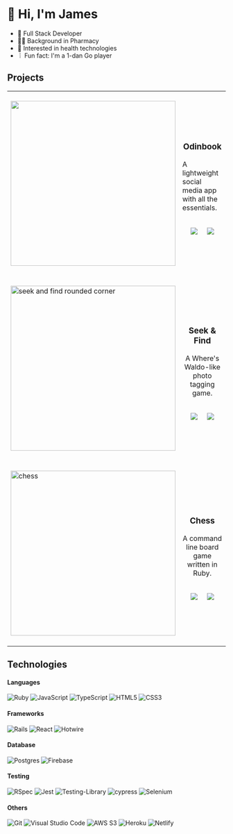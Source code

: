 # :wave: Hi, I'm James
- :triangular_flag_on_post: Full Stack Developer
- :man_health_worker: Background in Pharmacy
- :bicyclist: Interested in health technologies
- &nbsp;:grey_exclamation: &nbsp;Fun fact: I'm a 1-dan Go player
## Projects

<table>
  <tr>
    <td><br><img src="https://user-images.githubusercontent.com/88938117/202895196-fce52b1c-1e91-42a5-9340-59e845a79464.png" width="380"><br><br></td>
    <td><h3 align="center">Odinbook</h3> <p>A lightweight social media app with all the essentials.</p> <br> <div align="center"><a href="https://github.com/thejwuscript/odinbook"><img src="https://img.shields.io/badge/Repo-lightgrey?style=for-the-badge&logo=github&color=black"/></a> &nbsp; &nbsp; <img src="https://img.shields.io/badge/-demo-purple?style=for-the-badge&color=3C005A"/></div></td>
  </tr>
  <tr>
    <td><br><img src="https://user-images.githubusercontent.com/88938117/205905909-51b3dbf0-ee62-445b-968a-5b47254c7e65.png" width="380" alt="seek and find rounded corner"><br><br></td>
    <td><h3 align="center">Seek & Find</h3> <p align="center">A Where's Waldo-like photo tagging game.</p> <br> <div align="center"><a href="https://github.com/thejwuscript/seek-and-find"><img src="https://img.shields.io/badge/Repo-lightgrey?style=for-the-badge&logo=github&color=black"/></a> &nbsp; &nbsp; <a href="https://seek-and-find.netlify.app/"><img src="https://img.shields.io/badge/-demo-purple?style=for-the-badge&color=3C005A"/></a></div></td>
  </tr>
  <tr>
    <td><br><img src="https://user-images.githubusercontent.com/88938117/202895199-fa07bcb8-c4e8-4723-90f3-1764e3e3068b.png" alt="chess" width="380"><br><br></td>
    <td><h3 align="center">Chess</h3> <p align="center">A command line board game written in Ruby.</p> <br> <div align="center"><a href="https://github.com/thejwuscript/chess"><img src="https://img.shields.io/badge/Repo-lightgrey?style=for-the-badge&logo=github&color=black"/></a> &nbsp; &nbsp; <a href="https://replit.com/@thejwuscript/Chess"><img src="https://img.shields.io/badge/-demo-purple?style=for-the-badge&color=3C005A"/></a></div></td>
  </tr>
</table>
    
## Technologies

#### Languages
![Ruby](https://img.shields.io/badge/ruby-%23CC342D.svg?style=for-the-badge&logo=ruby&logoColor=white) ![JavaScript](https://img.shields.io/badge/javascript-%23323330.svg?style=for-the-badge&logo=javascript&logoColor=%23F7DF1E) ![TypeScript](https://img.shields.io/badge/typescript-%23007ACC.svg?style=for-the-badge&logo=typescript&logoColor=white) ![HTML5](https://img.shields.io/badge/html5-%23E34F26.svg?style=for-the-badge&logo=html5&logoColor=white) ![CSS3](https://img.shields.io/badge/css3-%231572B6.svg?style=for-the-badge&logo=css3&logoColor=white)

#### Frameworks
![Rails](https://img.shields.io/badge/rails-%23CC0000.svg?style=for-the-badge&logo=ruby-on-rails&logoColor=white) ![React](https://img.shields.io/badge/react-%2320232a.svg?style=for-the-badge&logo=react&logoColor=%2361DAFB) ![Hotwire](https://img.shields.io/badge/-hotwire-black?style=for-the-badge&logo=stimulus&color=003545)

#### Database
![Postgres](https://img.shields.io/badge/postgres-%23316192.svg?style=for-the-badge&logo=postgresql&logoColor=white) ![Firebase](https://img.shields.io/badge/Firebase-039BE5?style=for-the-badge&logo=Firebase&logoColor=white)

#### Testing
![RSpec](https://img.shields.io/badge/-rspec-black?style=for-the-badge) ![Jest](https://img.shields.io/badge/-jest-%23C21325?style=for-the-badge&logo=jest&logoColor=white) ![Testing-Library](https://img.shields.io/badge/-TestingLibrary-%23E33332?style=for-the-badge&logo=testing-library&logoColor=white) ![cypress](https://img.shields.io/badge/-cypress-%23E5E5E5?style=for-the-badge&logo=cypress&logoColor=058a5e) ![Selenium](https://img.shields.io/badge/-selenium-%43B02A?style=for-the-badge&logo=selenium&logoColor=white)

#### Others
![Git](https://img.shields.io/badge/git-%23F05033.svg?style=for-the-badge&logo=git&logoColor=white) ![Visual Studio Code](https://img.shields.io/badge/Visual%20Studio%20Code-0078d7.svg?style=for-the-badge&logo=visual-studio-code&logoColor=white) ![AWS S3](https://img.shields.io/badge/-AWS_S3-black?style=for-the-badge&logo=amazons3&color=orange&logoColor=white) ![Heroku](https://img.shields.io/badge/heroku-%23430098.svg?style=for-the-badge&logo=heroku&logoColor=white) ![Netlify](https://img.shields.io/badge/netlify-%23000000.svg?style=for-the-badge&logo=netlify&logoColor=#00C7B7)
